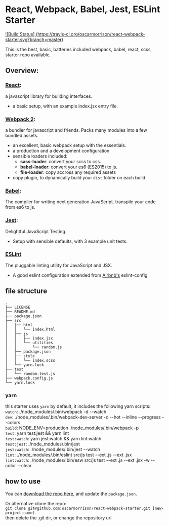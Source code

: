 # React, Webpack, Babel, Jest, ESLint Starter  
[![Build Status]
(https://travis-ci.org/oscarmorrison/react-webpack-starter.svg?branch=master)](https://travis-ci.org/oscarmorrison/react-webpack-starter)

This is the best, basic, batteries included webpack, babel, react, scss,
starter repo available.

## Overview:
### [React](https://facebook.github.io/react/):
a javascript library for building interfaces.  
- a basic setup, with an example index.jsx entry file. 

### [Webpack 2](https://webpack.js.org/):
a bundler for javascript and friends. Packs many modules into a few bundled assets. 
- an excellent, basic webpack setup with the essentials. 
- a production and a development configuration
- sensible loaders included:
  - **sass-loader**: convert your scss to css.
  - **babel-loader**: convert your es6 (ES2015) to js.
  - **file-loader**: copy accross any required assets
- copy plugin, to dynamically build your `dist` folder on each build


### [Babel](https://babeljs.io/):  
The compiler for writing next generation JavaScript. transpile your code from es6 to js.  

### [Jest](https://facebook.github.io/jest/):
Delightful JavaScript Testing.  
- Setup with sensible defaults, with 3 example unit tests.

### [ESLint](http://eslint.org/)
The pluggable linting utility for JavaScript and JSX.  
- A good eslint configuration extended from [Airbnb's](https://github.com/airbnb/javascript) eslint-config  

## file structure
```
.
├── LICENSE
├── README.md
├── package.json
├── src
│   ├── html
│   │   └── index.html
│   ├── js
│   │   ├── index.jsx
│   │   └── utilities
│   │       └── random.js
│   ├── package.json
│   ├── style
│   │   └── index.scss
│   └── yarn.lock
├── test
│   └── random.test.js
├── webpack.config.js
└── yarn.lock
```

### yarn 
this starter uses `yarn` by default, it includes the following yarn scripts:  
`watch`: ./node_modules/.bin/webpack -d --watch  
`dev`: ./node_modules/.bin/webpack-dev-server -d --hot --inline --progress --colors  
`build`: NODE_ENV=production ./node_modules/.bin/webpack -p  
`test`:  yarn test:jest && yarn lint  
`test:watch`:  yarn jest:watch && yarn lint:watch  
`test:jest`:  ./node_modules/.bin/jest  
`jest:watch`:  ./node_modules/.bin/jest --watch  
`lint`:  ./node_modules/.bin/eslint src/js test --ext .js --ext .jsx  
`lint:watch`:  ./node_modules/.bin/esw src/js test --ext .js --ext .jsx -w --color --clear

## how to use
You can [download the repo here](https://github.com/oscarmorrison/react-webpack-starter/archive/master.zip), and update the `package.json`.

Or alternative clone the repo:  
`git clone git@github.com:oscarmorrison/react-webpack-starter.git [new-project-name]`  
then delete the .git dir, or change the repository url
